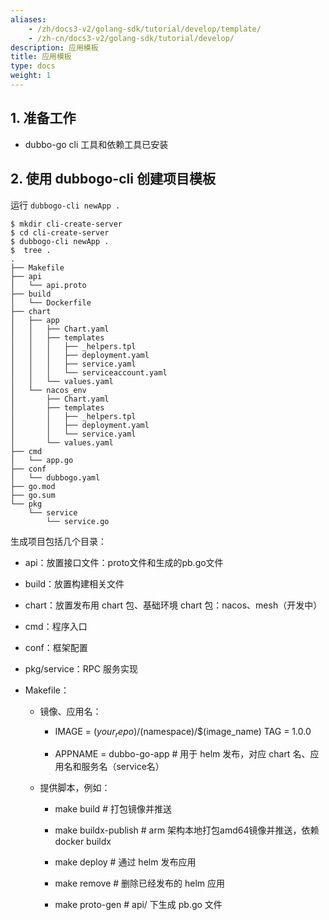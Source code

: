 ```yaml
---
aliases:
    - /zh/docs3-v2/golang-sdk/tutorial/develop/template/
    - /zh-cn/docs3-v2/golang-sdk/tutorial/develop/
description: 应用模板
title: 应用模板
type: docs
weight: 1
---
```







## 1. 准备工作

- dubbo-go cli 工具和依赖工具已安装

## 2. 使用 dubbogo-cli 创建项目模板

运行 `dubbogo-cli newApp .`

```plain
$ mkdir cli-create-server
$ cd cli-create-server
$ dubbogo-cli newApp . 
$  tree .
.
├── Makefile
├── api
│   └── api.proto
├── build
│   └── Dockerfile
├── chart
│   ├── app
│   │   ├── Chart.yaml
│   │   ├── templates
│   │   │   ├── _helpers.tpl
│   │   │   ├── deployment.yaml
│   │   │   ├── service.yaml
│   │   │   └── serviceaccount.yaml
│   │   └── values.yaml
│   └── nacos_env
│       ├── Chart.yaml
│       ├── templates
│       │   ├── _helpers.tpl
│       │   ├── deployment.yaml
│       │   └── service.yaml
│       └── values.yaml
├── cmd
│   └── app.go
├── conf
│   └── dubbogo.yaml
├── go.mod
├── go.sum
└── pkg
    └── service
        └── service.go
```

生成项目包括几个目录：

- api：放置接口文件：proto文件和生成的pb.go文件

- build：放置构建相关文件

- chart：放置发布用 chart 包、基础环境 chart 包：nacos、mesh（开发中）

- cmd：程序入口

- conf：框架配置

- pkg/service：RPC 服务实现

- Makefile：

    - 镜像、应用名：

        - IMAGE = $(your_repo)/$(namespace)/$(image_name)
          TAG = 1.0.0

        - APPNAME = dubbo-go-app # 用于 helm 发布，对应 chart 名、应用名和服务名（service名）

    - 提供脚本，例如：

        - make build # 打包镜像并推送

        - make buildx-publish # arm 架构本地打包amd64镜像并推送，依赖 docker buildx

        - make deploy  # 通过 helm 发布应用

        - make remove  # 删除已经发布的 helm 应用

        - make proto-gen # api/ 下生成 pb.go 文件